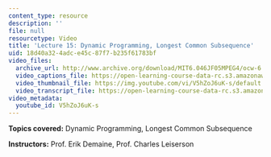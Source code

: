 ```yaml
---
content_type: resource
description: ''
file: null
resourcetype: Video
title: 'Lecture 15: Dynamic Programming, Longest Common Subsequence'
uid: 18d40a32-4adc-e45c-87f7-b235f61783bf
video_files:
  archive_url: http://www.archive.org/download/MIT6.046JF05MPEG4/ocw-6.046-07nov2005-220k.mp4
  video_captions_file: https://open-learning-course-data-rc.s3.amazonaws.com/6-046j-introduction-to-algorithms-sma-5503-fall-2005/adcfbb44c688503ab97d2760225c7bfa_V5hZoJ6uK-s.vtt
  video_thumbnail_file: https://img.youtube.com/vi/V5hZoJ6uK-s/default.jpg
  video_transcript_file: https://open-learning-course-data-rc.s3.amazonaws.com/6-046j-introduction-to-algorithms-sma-5503-fall-2005/ae6c770414c9808ae610c582918d14c2_V5hZoJ6uK-s.pdf
video_metadata:
  youtube_id: V5hZoJ6uK-s
---
```


**Topics covered:** Dynamic Programming, Longest Common Subsequence

**Instructors:** Prof. Erik Demaine, Prof. Charles Leiserson
